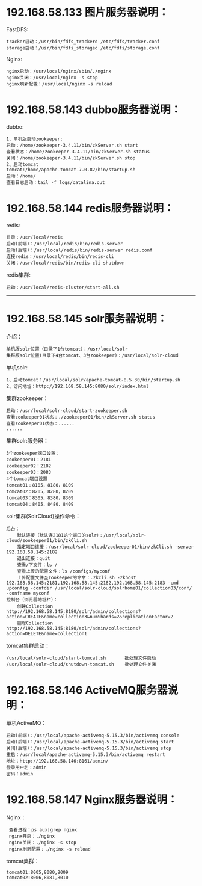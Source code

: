192.168.58.133 图片服务器说明：
==================================================================
  FastDFS:
 
    tracker启动：/usr/bin/fdfs_trackerd /etc/fdfs/tracker.conf
    storage启动：/usr/bin/fdfs_storaged /etc/fdfs/storage.conf
  Nginx:
 
    nginx启动：/usr/local/nginx/sbin/./nginx
    nginx关闭：/usr/local/nginx -s stop
    nginx刷新配置：/usr/local/nginx -s reload

192.168.58.143 dubbo服务器说明：
==================================================================
  dubbo:

    1、单机版启动zookeeper:
    启动：/home/zookeeper-3.4.11/bin/zkServer.sh start
    查看状态：/home/zookeeper-3.4.11/bin/zkServer.sh status
    关闭：/home/zookeeper-3.4.11/bin/zkServer.sh stop
    2、启动tomcat
    tomcat:/home/apache-tomcat-7.0.82/bin/startup.sh 
    启动：/home/
    查看日志启动：tail -f logs/catalina.out


192.168.58.144 redis服务器说明：
==================================================================
  redis:

    目录：/usr/local/redis
    启动(前端)：/usr/local/redis/bin/redis-server
    启动(后端)：/usr/local/redis/bin/redis-server redis.conf
    连接redis：/usr/local/redis/bin/redis-cli
    关闭：/usr/local/redis/bin/redis-cli shutdown
  redis集群:

    启动：/usr/local/redis-cluster/start-all.sh
-----------------------------------------------------------------------



192.168.58.145 solr服务器说明：
==================================================================
  介绍：

    单机版solr位置（目录下1台tomcat）：/usr/local/solr
    集群版solr位置(目录下4台tomcat、3台zookeeper)：/usr/local/solr-cloud

  单机solr:

    1、启动tomcat：/usr/local/solr/apache-tomcat-8.5.30/bin/startup.sh
    2、访问地址：http://192.168.58.145:8080/solr/index.html
  集群zookeeper：

    启动：/usr/local/solr-cloud/start-zookeeper.sh
    查看zookeeper01状态：./zookeeper01/bin/zkServer.sh status
    查看zookeeper01状态：......
    ......
  集群solr:服务器：

    3个zookeeper端口设置：
    zookeeper01：2181
    zookeeper02：2182
    zookeeper03：2083
    4个tomcat端口设置
    tomcat01：8105，8180，8109
    tomcat02：8205，8280，8209
    tomcat03：8305，8380，8309
    tomcat04：8405，8480，8409
  solr集群(SolrCloud)操作命令：

    后台：
        默认连接（默认连2181这个端口的solr）：/usr/local/solr-cloud/zookeeper01/bin/zkCli.sh
        指定端口连接：/usr/local/solr-cloud/zookeeper01/bin/zkCli.sh -server 192.168.58.145:2182
        退出连接：quit
        查看/下文件：ls /
        查看上传的配置文件：ls /configs/myconf
        上传配置文件至zookeeper的命令：.zkcli.sh -zkhost 192.168.58.145:2181,192.168.58.145:2182,192.168.58.145:2183 -cmd upconfig -confdir /usr/local/solr-cloud/solrhome01/collection03/conf/ -confname myconf
    控制台（浏览器地址栏）：
        创建Collection    http://192.168.58.145:8180/solr/admin/collections?action=CREATE&name=collection3&numShards=2&replicationFactor=2
        删除Collection    http://192.168.58.145:8180/solr/admin/collections?action=DELETE&name=collection1
  tomcat集群启动：

    /usr/local/solr-cloud/start-tomcat.sh       批处理文件启动
    /usr/local/solr-cloud/shutdown-tomcat.sh    批处理文件关闭
    
    
192.168.58.146 ActiveMQ服务器说明：
==================================================================
  单机ActiveMQ：
    
    启动(前端)：/usr/local/apache-activemq-5.15.3/bin/activemq console
    启动(后端)：/usr/local/apache-activemq-5.15.3/bin/activemq start
    关闭(后端)：/usr/local/apache-activemq-5.15.3/bin/activemq stop
    重启：/usr/local/apache-activemq-5.15.3/bin/activemq restart
    地址：http://192.168.58.146:8161/admin/
    登录用户名：admin
    密码：admin
    
192.168.58.147 Nginx服务器说明：
==================================================================
  Nginx：
  
     查看进程：ps aux|grep nginx 
     nginx开启：./nginx
     nginx关闭：./nginx -s stop
     nginx刷新配置：./nginx -s reload
  
  tomcat集群：
    
    tomcat01:8005,8080,8009
    tomcat02:8006,8081,8010